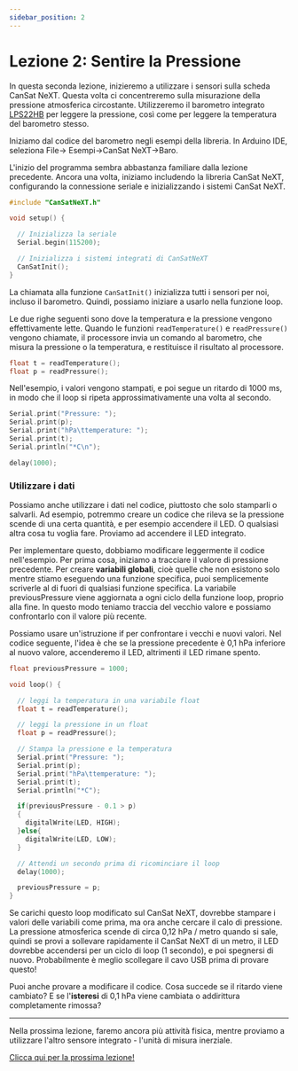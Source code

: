 ```yaml
---
sidebar_position: 2
---
```


# Lezione 2: Sentire la Pressione

In questa seconda lezione, inizieremo a utilizzare i sensori sulla scheda CanSat NeXT. Questa volta ci concentreremo sulla misurazione della pressione atmosferica circostante. Utilizzeremo il barometro integrato [LPS22HB](./../CanSat-hardware/on_board_sensors#barometer) per leggere la pressione, così come per leggere la temperatura del barometro stesso.

Iniziamo dal codice del barometro negli esempi della libreria. In Arduino IDE, seleziona File-> Esempi->CanSat NeXT->Baro.

L'inizio del programma sembra abbastanza familiare dalla lezione precedente. Ancora una volta, iniziamo includendo la libreria CanSat NeXT, configurando la connessione seriale e inizializzando i sistemi CanSat NeXT.

```Cpp title="Setup"
#include "CanSatNeXT.h"

void setup() {

  // Inizializza la seriale
  Serial.begin(115200);

  // Inizializza i sistemi integrati di CanSatNeXT
  CanSatInit();
}
```

La chiamata alla funzione `CanSatInit()` inizializza tutti i sensori per noi, incluso il barometro. Quindi, possiamo iniziare a usarlo nella funzione loop.

Le due righe seguenti sono dove la temperatura e la pressione vengono effettivamente lette. Quando le funzioni `readTemperature()` e `readPressure()` vengono chiamate, il processore invia un comando al barometro, che misura la pressione o la temperatura, e restituisce il risultato al processore.

```Cpp title="Reading to variables"
float t = readTemperature();
float p = readPressure(); 
```

Nell'esempio, i valori vengono stampati, e poi segue un ritardo di 1000 ms, in modo che il loop si ripeta approssimativamente una volta al secondo.

```Cpp title="Printing the variables"
Serial.print("Pressure: ");
Serial.print(p);
Serial.print("hPa\ttemperature: ");
Serial.print(t);
Serial.println("*C\n");

delay(1000);
```

### Utilizzare i dati

Possiamo anche utilizzare i dati nel codice, piuttosto che solo stamparli o salvarli. Ad esempio, potremmo creare un codice che rileva se la pressione scende di una certa quantità, e per esempio accendere il LED. O qualsiasi altra cosa tu voglia fare. Proviamo ad accendere il LED integrato.

Per implementare questo, dobbiamo modificare leggermente il codice nell'esempio. Per prima cosa, iniziamo a tracciare il valore di pressione precedente. Per creare **variabili globali**, cioè quelle che non esistono solo mentre stiamo eseguendo una funzione specifica, puoi semplicemente scriverle al di fuori di qualsiasi funzione specifica. La variabile previousPressure viene aggiornata a ogni ciclo della funzione loop, proprio alla fine. In questo modo teniamo traccia del vecchio valore e possiamo confrontarlo con il valore più recente.

Possiamo usare un'istruzione if per confrontare i vecchi e nuovi valori. Nel codice seguente, l'idea è che se la pressione precedente è 0,1 hPa inferiore al nuovo valore, accenderemo il LED, altrimenti il LED rimane spento.

```Cpp title="Reacting to pressure drops"
float previousPressure = 1000;

void loop() {

  // leggi la temperatura in una variabile float
  float t = readTemperature();

  // leggi la pressione in un float
  float p = readPressure(); 

  // Stampa la pressione e la temperatura
  Serial.print("Pressure: ");
  Serial.print(p);
  Serial.print("hPa\ttemperature: ");
  Serial.print(t);
  Serial.println("*C");

  if(previousPressure - 0.1 > p)
  {
    digitalWrite(LED, HIGH);
  }else{
    digitalWrite(LED, LOW);
  }

  // Attendi un secondo prima di ricominciare il loop
  delay(1000);

  previousPressure = p;
}
```

Se carichi questo loop modificato sul CanSat NeXT, dovrebbe stampare i valori delle variabili come prima, ma ora anche cercare il calo di pressione. La pressione atmosferica scende di circa 0,12 hPa / metro quando si sale, quindi se provi a sollevare rapidamente il CanSat NeXT di un metro, il LED dovrebbe accendersi per un ciclo di loop (1 secondo), e poi spegnersi di nuovo. Probabilmente è meglio scollegare il cavo USB prima di provare questo!

Puoi anche provare a modificare il codice. Cosa succede se il ritardo viene cambiato? E se l'**isteresi** di 0,1 hPa viene cambiata o addirittura completamente rimossa?

---

Nella prossima lezione, faremo ancora più attività fisica, mentre proviamo a utilizzare l'altro sensore integrato - l'unità di misura inerziale.

[Clicca qui per la prossima lezione!](./lesson3)